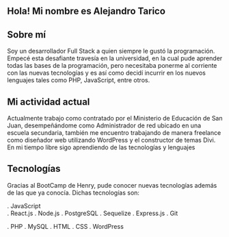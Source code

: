 ## Hola! Mi nombre es Alejandro Tarico

## Sobre mí

Soy un desarrollador Full Stack a quien siempre le gustó la programación. Empecé esta desafiante travesía en la universidad, en la cual pude aprender todas las bases de la programación, pero necesitaba ponerme al corriente con las nuevas tecnologías y es así como decidí incurrir en los nuevos lenguajes tales como PHP, JavaScript, entre otros.

## Mi actividad actual

Actualmente trabajo como contratado por el Ministerio de Educación de San Juan, desempeñándome como Administrador de red ubicado en una escuela secundaria, también me encuentro trabajando de manera freelance como diseñador web utilizando WordPress y el constructor de temas Divi. En mi tiempo libre sigo aprendiendo de las tecnologías y lenguajes

## Tecnologías 

Gracias al BootCamp de Henry, pude conocer nuevas tecnologías además de las que ya conocía. Dichas tecnologías son:

. JavaScript  <br>  . React.js    . Node.js    . PostgreSQL    . Sequelize    . Express.js    . Git
     
. PHP    . MySQL    . HTML    . CSS    . WordPress

